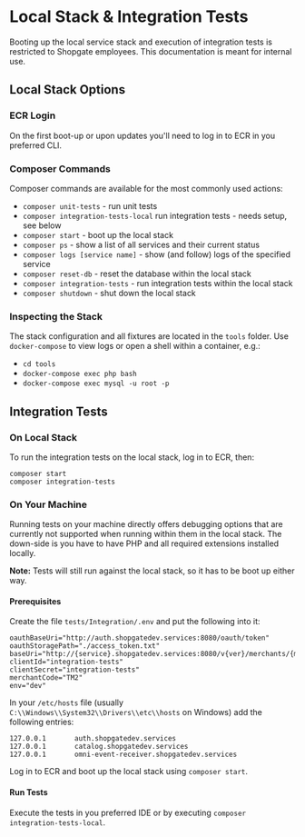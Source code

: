 # Local Stack & Integration Tests

Booting up the local service stack and execution of integration tests is restricted to Shopgate employees. This
documentation is meant for internal use.

## Local Stack Options
### ECR Login
On the first boot-up or upon updates you'll need to log in to ECR in you preferred CLI.

### Composer Commands
Composer commands are available for the most commonly used actions:
* ```composer unit-tests``` - run unit tests
* ```composer integration-tests-local``` run integration tests - needs setup, see below
* ```composer start``` - boot up the local stack
* ```composer ps``` - show a list of all services and their current status
* ```composer logs [service name]``` - show (and follow) logs of the specified service
* ```composer reset-db``` - reset the database within the local stack
* ```composer integration-tests``` - run integration tests within the local stack
* ```composer shutdown``` - shut down the local stack

### Inspecting the Stack
The stack configuration and all fixtures are located in the `tools` folder. Use `docker-compose` to view logs or open
a shell within a container, e.g.:

* ```cd tools```
* ```docker-compose exec php bash```
* ```docker-compose exec mysql -u root -p```

## Integration Tests
### On Local Stack
To run the integration tests on the local stack, log in to ECR, then:

    composer start
    composer integration-tests

### On Your Machine
Running tests on your machine directly offers debugging options that are currently not supported when running within
them in the local stack. The down-side is you have to have PHP and all required extensions installed locally.

**Note:** Tests will still run against the local stack, so it has to be boot up either way.

#### Prerequisites
Create the file `tests/Integration/.env` and put the following into it:

    oauthBaseUri="http://auth.shopgatedev.services:8080/oauth/token"
    oauthStoragePath="./access_token.txt"
    baseUri="http://{service}.shopgatedev.services:8080/v{ver}/merchants/{merchantCode}/"
    clientId="integration-tests"
    clientSecret="integration-tests"
    merchantCode="TM2"
    env="dev"

In your `/etc/hosts` file (usually `C:\\Windows\\System32\\Drivers\\etc\\hosts` on Windows) add the following entries:

    127.0.0.1       auth.shopgatedev.services
    127.0.0.1       catalog.shopgatedev.services
    127.0.0.1       omni-event-receiver.shopgatedev.services

Log in to ECR and boot up the local stack using ```composer start```.

#### Run Tests
Execute the tests in you preferred IDE or by executing ```composer integration-tests-local```.